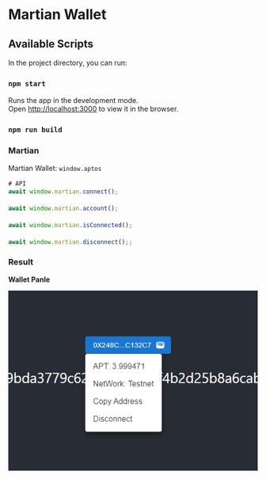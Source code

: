 # Martian Wallet


## Available Scripts

In the project directory, you can run:

### `npm start`

Runs the app in the development mode.\
Open [http://localhost:3000](http://localhost:3000) to view it in the browser.


### `npm run build`



### Martian

Martian Wallet:  `window.aptos`

```javascript
# API
await window.martian.connect();

await window.martian.account();

await window.martian.isConnected();

await window.martian.disconnect();;
```



### Result

**Wallet Panle**

![](./assets/martian_wallet_demo.png)